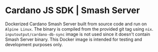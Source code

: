 # Cardano JS SDK | Smash Server

Dockerized Cardano Smash Server built from source code and run on `Alpine Linux`. The binary is compiled from the provided git tag using `nix`.
`inputoutput/cardano-db-sync` image is not used since it doesn't contain Smash Server binary. This Docker image is intended for testing and development purposes only.
